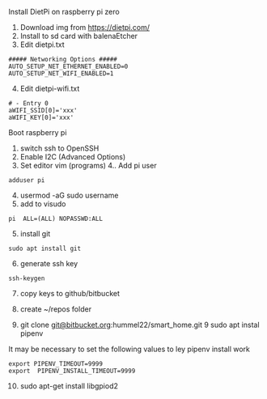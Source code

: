 Install DietPi on raspberry pi zero

1. Download img from https://dietpi.com/
2. Install to sd card with balenaEtcher
3. Edit dietpi.txt
```
##### Networking Options #####
AUTO_SETUP_NET_ETHERNET_ENABLED=0
AUTO_SETUP_NET_WIFI_ENABLED=1
```
4. Edit dietpi-wifi.txt
```
# - Entry 0
aWIFI_SSID[0]='xxx'
aWIFI_KEY[0]='xxx'
```

 Boot raspberry pi

 1. switch ssh to OpenSSH
 2. Enable I2C (Advanced Options)
 3. Set editor vim (programs)
 4.. Add pi user 
 ```
 adduser pi
 ```
 4. usermod -aG sudo username
 5. add to visudo
 ```
 pi  ALL=(ALL) NOPASSWD:ALL
 ```
 5. install git 
 ```
 sudo apt install git
 ```
 6. generate ssh key
 ```
 ssh-keygen
 ```
 7. copy keys to github/bitbucket

8. create ~/repos folder
9. git clone git@bitbucket.org:hummel22/smart_home.git
9 sudo apt instal pipenv


It may be necessary to set the following values to ley pipenv install work
```
export PIPENV_TIMEOUT=9999
export  PIPENV_INSTALL_TIMEOUT=9999
```

10. sudo apt-get install libgpiod2
